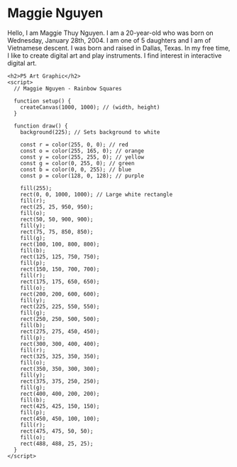 <!DOCTYPE html>
<html>
  <head>
    <title>Maggie's GitHub.io</title>
    <!-- Link to the p5.js library -->
    <script src="https://cdn.jsdelivr.net/npm/p5@1.11.1/lib/p5.min.js"></script>
  </head>
  <body>
    <h1>Maggie Nguyen</h1>
    <p>Hello, I am Maggie Thuy Nguyen. I am a 20-year-old who was born on Wednesday, 
       January 28th, 2004. I am one of 5 daughters and I am of Vietnamese descent. I 
       was born and raised in Dallas, Texas. In my free time, I like to create digital art 
       and play instruments. I find interest in interactive digital art.</p>
    
    <h2>P5 Art Graphic</h2>
    <script>
      // Maggie Nguyen - Rainbow Squares 

      function setup() {
        createCanvas(1000, 1000); // (width, height)
      }

      function draw() {
        background(225); // Sets background to white

        const r = color(255, 0, 0); // red
        const o = color(255, 165, 0); // orange
        const y = color(255, 255, 0); // yellow
        const g = color(0, 255, 0); // green
        const b = color(0, 0, 255); // blue
        const p = color(128, 0, 128); // purple

        fill(255);
        rect(0, 0, 1000, 1000); // Large white rectangle
        fill(r);
        rect(25, 25, 950, 950);
        fill(o);
        rect(50, 50, 900, 900);
        fill(y);
        rect(75, 75, 850, 850);
        fill(g);
        rect(100, 100, 800, 800);
        fill(b);
        rect(125, 125, 750, 750);
        fill(p);
        rect(150, 150, 700, 700);
        fill(r);
        rect(175, 175, 650, 650);
        fill(o);
        rect(200, 200, 600, 600);
        fill(y);
        rect(225, 225, 550, 550);
        fill(g);
        rect(250, 250, 500, 500);
        fill(b);
        rect(275, 275, 450, 450);
        fill(p);
        rect(300, 300, 400, 400);
        fill(r);
        rect(325, 325, 350, 350);
        fill(o);
        rect(350, 350, 300, 300);
        fill(y);
        rect(375, 375, 250, 250);
        fill(g);
        rect(400, 400, 200, 200);
        fill(b);
        rect(425, 425, 150, 150);
        fill(p);
        rect(450, 450, 100, 100);
        fill(r);
        rect(475, 475, 50, 50);
        fill(o);
        rect(488, 488, 25, 25);
      }
    </script>
  </body>
</html>
